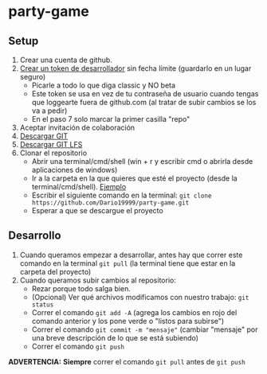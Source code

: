 
# party-game

## Setup

1. Crear una cuenta de github.
2. [Crear un token de desarrollador](https://docs.github.com/en/enterprise-server@3.4/authentication/keeping-your-account-and-data-secure/creating-a-personal-access-token) sin fecha límite (guardarlo en un lugar seguro)
    - Picarle a todo lo que diga classic y NO beta
    - Este token se usa en vez de tu contraseña de usuario cuando tengas que loggearte fuera de github.com (al tratar de subir cambios se los va a pedir)
    - En el paso 7 solo marcar la primer casilla "repo"
3. Aceptar invitación de colaboración
4. [Descargar GIT](https://git-scm.com/downloads)
5. [Descargar GIT LFS](https://git-lfs.github.com/)
6. Clonar el repositorio
    - Abrir una terminal/cmd/shell (win + r y escribir cmd o abrirla desde aplicaciones de windows)
    - Ir a la carpeta en la que quieres que esté el proyecto (desde la terminal/cmd/shell). [Ejemplo](https://www.alphr.com/change-directory-in-cmd/#:~:text=To%20change%20directories%20in%20CMD%2C%20simply%20type%20in%20%E2%80%9Ccd%2C,to%20change%2C%20and%20that%27s%20it.)
    - Escribir el siguiente comando en la terminal: `git clone https://github.com/Dario19999/party-game.git`
    - Esperar a que se descargue el proyecto

## Desarrollo
1. Cuando queramos empezar a desarrollar, antes hay que correr este comando en la terminal `git pull` (la terminal tiene que estar en la carpeta del proyecto)
2. Cuando queramos subir cambios al repositorio:
    - Rezar porque todo salga bien.
    - (Opcional) Ver qué archivos modificamos con nuestro trabajo: `git status`
    - Correr el comando `git add -A` (agrega los cambios en rojo del comando anterior y los pone verde o "listos para subirse")
    - Correr el comando `git commit -m "mensaje"` (cambiar "mensaje" por una breve descripción de lo que se está subiendo)
    - Correr el comando `git push`
    
**ADVERTENCIA:** **Siempre** correr el comando `git pull` antes de `git push`
